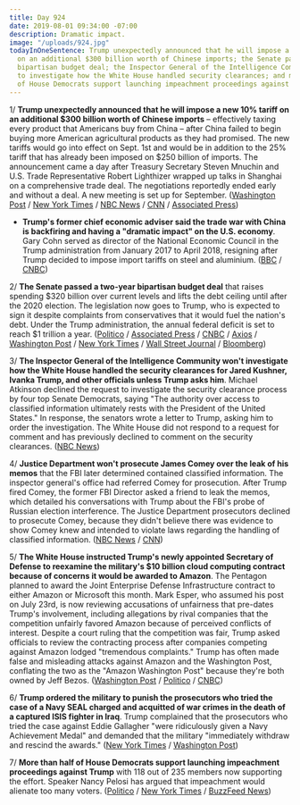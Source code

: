 ```yaml
---
title: Day 924
date: 2019-08-01 09:34:00 -07:00
description: Dramatic impact.
image: "/uploads/924.jpg"
todayInOneSentence: Trump unexpectedly announced that he will impose a new 10% tariff
  on an additional $300 billion worth of Chinese imports; the Senate passed a two-year
  bipartisan budget deal; the Inspector General of the Intelligence Community declined
  to investigate how the White House handled security clearances; and more than half
  of House Democrats support launching impeachment proceedings against Trump.
---
```


1/ **Trump unexpectedly announced that he will impose a new 10% tariff on an additional $300 billion worth of Chinese imports** – effectively taxing every product that Americans buy from China – after China failed to begin buying more American agricultural products as they had promised. The new tariffs would go into effect on Sept. 1st and would be in addition to the 25% tariff that has already been imposed on $250 billion of imports. The announcement came a day after Treasury Secretary Steven Mnuchin and U.S. Trade Representative Robert Lighthizer wrapped up talks in Shanghai on a comprehensive trade deal. The negotiations reportedly ended early and without a deal. A new meeting is set up for September. ([Washington Post](https://www.washingtonpost.com/business/economy/trump-says-he-will-impose-new-tariffs-on-300-billion-in-chinese-imports-starting-next-month-ending-brief-cease-fire-in-trade-war/2019/08/01/d8d42c86-b482-11e9-8949-5f36ff92706e_story.html) / [New York Times](https://www.nytimes.com/2019/08/01/us/politics/china-trade-trump.html) / [NBC News](https://www.nbcnews.com/business/economy/trump-slaps-10-percent-tariff-300b-more-chinese-goods-n1038311) / [CNN](https://www.cnn.com/2019/08/01/economy/new-china-tariffs-threat-trump/index.html) / [Associated Press](https://apnews.com/431f4cf54078434f81d5af519ac82c44))

* **Trump's former chief economic adviser said the trade war with China is backfiring and having a "dramatic impact" on the U.S. economy**. Gary Cohn served as director of the National Economic Council in the Trump administration from January 2017 to April 2018, resigning after Trump decided to impose import tariffs on steel and aluminium. ([BBC](https://www.bbc.com/news/business-49187126) / [CNBC](https://www.cnbc.com/2019/08/01/gary-cohn-trumps-trade-war-with-china-is-hurting-the-us-economy-more.html))

2/ **The Senate passed a two-year bipartisan budget deal** that raises spending $320 billion over current levels and lifts the debt ceiling until after the 2020 election. The legislation now goes to Trump, who is expected to sign it despite complaints from conservatives that it would fuel the nation's debt. Under the Trump administration, the annual federal deficit is set to reach $1 trillion a year. ([Politico](https://www.politico.com/story/2019/08/01/budget-deal-senate-vote-1444084) / [Associated Press](https://apnews.com/9a70f20290db4bd593d4051c84c547e5) / [CNBC](https://www.cnbc.com/2019/08/01/senate-passes-2-year-budget-deal-sending-bill-to-trump.html) / [Axios](https://www.axios.com/senate-passes-budget-deal-debt-ceiling-2021-d9aef39d-cf49-469e-8a7c-3324b183bf81.html) / [Washington Post](https://www.washingtonpost.com/business/economy/senate-passes-two-year-budget-and-debt-ceiling-bill-sending-to-trump/2019/08/01/5b57dd38-b3de-11e9-8949-5f36ff92706e_story.html) / [New York Times](https://www.nytimes.com/2019/08/01/us/politics/senate-budget-deficit.html) / [Wall Street Journal](https://www.wsj.com/articles/senate-passes-two-year-spending-deal-that-suspends-debt-ceiling-11564676077) / [Bloomberg](https://www.bloomberg.com/news/articles/2019-08-01/senate-clears-two-year-debt-budget-plan-for-trump-s-signature))

3/ **The Inspector General of the Intelligence Community won't investigate how the White House handled the security clearances for Jared Kushner, Ivanka Trump, and other officials unless Trump asks him**. Michael Atkinson declined the request to investigate the security clearance process by four top Senate Democrats, saying "The authority over access to classified information ultimately rests with the President of the United States." In response, the senators wrote a letter to Trump, asking him to order the investigation. The White House did not respond to a request for comment and has previously declined to comment on the security clearances. ([NBC News](https://www.nbcnews.com/politics/national-security/watchdog-tells-democrats-he-can-t-probe-white-house-security-n1037486))

4/ **Justice Department won't prosecute James Comey over the leak of his memos** that the FBI later determined contained classified information. The inspector general's office had referred Comey for prosecution. After Trump fired Comey, the former FBI Director asked a friend to leak the memos, which detailed his conversations with Trump about the FBI's probe of Russian election interference. The Justice Department prosecutors declined to prosecute Comey, because they didn't believe there was evidence to show Comey knew and intended to violate laws regarding the handling of classified information. ([NBC News](https://www.nbcnews.com/politics/justice-department/justice-department-won-t-prosecute-comey-over-leak-his-memos-n1038326) / [CNN](https://www.cnn.com/2019/08/01/politics/james-comey-justice-department-ig/index.html))

5/ **The White House instructed Trump's newly appointed Secretary of Defense to reexamine the military's $10 billion cloud computing contract because of concerns it would be awarded to Amazon**. The Pentagon planned to award the Joint Enterprise Defense Infrastructure contract to either Amazon or Microsoft this month. Mark Esper, who assumed his post on July 23rd, is now reviewing accusations of unfairness that pre-dates Trump's involvement, including allegations by rival companies that the competition unfairly favored Amazon because of perceived conflicts of interest. Despite a court ruling that the competition was fair, Trump asked officials to review the contracting process after companies competing against Amazon lodged "tremendous complaints." Trump has often made false and misleading attacks against Amazon and the Washington Post, conflating the two as the "Amazon Washington Post" because they're both owned by Jeff Bezos. ([Washington Post](https://www.washingtonpost.com//business/2019/08/01/after-trump-cites-amazon-concerns-pentagon-re-examines-billion-jedi-cloud-contract-process/) / [Politico](https://www.politico.com/story/2019/08/01/pentagon-amazon-contract-1630381) / [CNBC](https://www.cnbc.com/2019/08/01/defense-secretary-is-reviewing-10-billion-pentagon-cloud-contract-after-trump-says-it-unfairly-favored-amazon.html))

6/ **Trump ordered the military to punish the prosecutors who tried the case of a Navy SEAL charged and acquitted of war crimes in the death of a captured ISIS fighter in Iraq**. Trump complained that the prosecutors who tried the case against Eddie Gallagher "were ridiculously given a Navy Achievement Medal" and demanded that the military "immediately withdraw and rescind the awards." ([New York Times](https://www.nytimes.com/2019/07/31/us/politics/trump-navy-seal-war-crimes.html) / [Washington Post](https://www.washingtonpost.com/politics/trump-orders-lawyers-achievement-awards-revoked-in-navy-seal-murder-case/2019/07/31/11a74d2c-b3cf-11e9-951e-de024209545d_story.html?utm_term=.978091ebf6c2))

7/ **More than half of House Democrats support launching impeachment proceedings against Trump** with 118 out of 235 members now supporting the effort. Speaker Nancy Pelosi has argued that impeachment would alienate too many voters. ([Politico](https://www.politico.com/story/2019/08/01/majority-house-democrats-support-impeachment-1440799) / [New York Times](https://www.nytimes.com/2019/08/01/us/politics/impeachment-house-democrats-trump.html) / [BuzzFeed News](https://www.buzzfeednews.com/article/addybaird/progressive-groups-impeachment-democrats-donald-trump))
